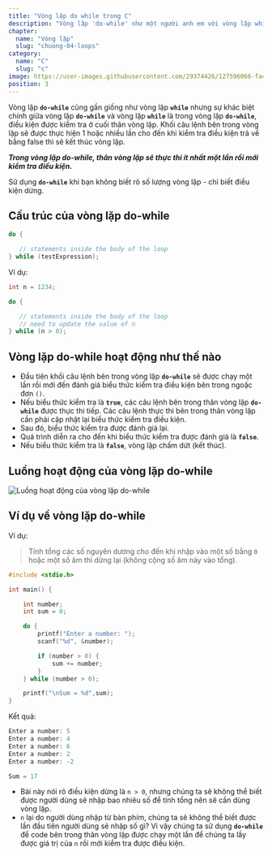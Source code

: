 ```yaml
---
title: "Vòng lặp do while trong C"
description: "Vòng lặp 'do-while' như một người anh em với vòng lặp while vậy. Chúng đều là một công cụ mạnh mẽ cho việc lặp lại một dãy lệnh dựa trên điều kiện. Nhưng do-while sẽ có điểm khác biệt gì so với while, hãy cùng tìm hiểu nó trong bài học hôm nay nào."
chapter:
  name: "Vòng lặp"
  slug: "chuong-04-loops"
category:
  name: "C"
  slug: "c"
image: https://user-images.githubusercontent.com/29374426/127596066-fa46df01-982f-4a72-b6d1-f7d8f5c5a9b3.png
position: 3
---
```


Vòng lặp **`do-while`** cũng gần giống như vòng lặp **`while`** nhưng sự khác biệt chính giữa vòng lặp **`do-while`** và vòng lặp **`while`** là trong vòng lặp **`do-while`**, điều kiện được kiểm tra ở cuối thân vòng lặp. Khối câu lệnh bên trong vòng lặp sẽ được thực hiện 1 hoặc nhiều lần cho đến khi kiểm tra điều kiện trả về bằng false thì sẽ kết thúc vòng lặp.

**_Trong vòng lặp do-while, thân vòng lặp sẽ thực thi ít nhất một lần rồi mới kiểm tra điều kiện._**

Sử dụng **`do-while`** khi bạn không biết rõ số lượng vòng lặp - chỉ biết điều kiện dừng.

## Cấu trúc của vòng lặp do-while

```cpp
do {

   // statements inside the body of the loop
} while (testExpression);
```

Ví dụ:

```cpp
int n = 1234;

do {

   // statements inside the body of the loop
   // need to update the value of n
} while (n > 0);
```

## Vòng lặp do-while hoạt động như thế nào

- Đầu tiên khối câu lệnh bên trong vòng lặp **`do-while`** sẽ được chạy một lần rồi mới đến đánh giá biểu thức kiểm tra điều kiện bên trong ngoặc đơn `()`.
- Nếu biểu thức kiểm tra là **`true`**, các câu lệnh bên trong thân vòng lặp **`do-while`** được thực thi tiếp. Các câu lệnh thực thi bên trong thân vòng lặp cần phải cập nhật lại biểu thức kiểm tra điều kiện.
- Sau đó, biểu thức kiểm tra được đánh giá lại.
- Quá trình diễn ra cho đến khi biểu thức kiểm tra được đánh giá là **`false`**.
- Nếu biểu thức kiểm tra là **`false`**, vòng lặp chấm dứt (kết thúc).

## Luồng hoạt động của vòng lặp do-while

![Luồng hoạt động của vòng lặp do-while](https://user-images.githubusercontent.com/29374426/183098360-68d525b2-fcb1-41b7-8ef1-35b333729efa.png)

## Ví dụ về vòng lặp do-while

Ví dụ:

> Tính tổng các số nguyên dương cho đến khi nhập vào một số bằng `0` hoặc một số âm thì dừng lại (không cộng số âm này vào tổng).

```cpp
#include <stdio.h>

int main() {

    int number;
    int sum = 0;

    do {
        printf("Enter a number: ");
        scanf("%d", &number);

        if (number > 0) {
            sum += number;
        }
    } while (number > 0);

    printf("\nSum = %d",sum);
}
```

Kết quả:

```cpp
Enter a number: 5
Enter a number: 4
Enter a number: 6
Enter a number: 2
Enter a number: -2

Sum = 17
```

- Bài này nói rõ điều kiện dừng là `n > 0`, nhưng chúng ta sẽ không thể biết được người dùng sẽ nhập bao nhiêu số để tính tổng nên sẽ cần dùng vòng lặp.
- `n` lại do người dùng nhập từ bàn phím, chúng ta sẽ không thể biết được lần đầu tiên người dùng sẽ nhập số gì? Vì vậy chúng ta sử dụng **`do-while`** để code bên trong thân vòng lặp được chạy một lần để chúng ta lấy được giá trị của `n` rồi mới kiểm tra được điều kiện.
